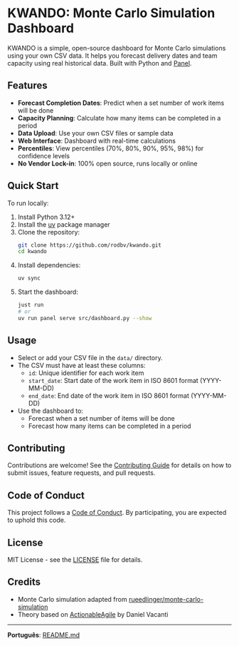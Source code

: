 # KWANDO: Monte Carlo Simulation Dashboard

KWANDO is a simple, open-source dashboard for Monte Carlo simulations using your own CSV data. It helps you forecast delivery dates and team capacity using real historical data. Built with Python and [Panel](https://panel.holoviz.org/).

## Features

- **Forecast Completion Dates**: Predict when a set number of work items will be done
- **Capacity Planning**: Calculate how many items can be completed in a period
- **Data Upload**: Use your own CSV files or sample data
- **Web Interface**: Dashboard with real-time calculations
- **Percentiles**: View percentiles (70%, 80%, 90%, 95%, 98%) for confidence levels
- **No Vendor Lock-in**: 100% open source, runs locally or online

## Quick Start

To run locally:

1. Install Python 3.12+
2. Install the [uv](https://docs.astral.sh/uv/getting-started/installation/) package manager
3. Clone the repository:
   ```sh
   git clone https://github.com/rodbv/kwando.git
   cd kwando
   ```
4. Install dependencies:
   ```sh
   uv sync
   ```
5. Start the dashboard:
   ```sh
   just run
   # or
   uv run panel serve src/dashboard.py --show
   ```

## Usage

- Select or add your CSV file in the `data/` directory.
- The CSV must have at least these columns:
  - `id`: Unique identifier for each work item
  - `start_date`: Start date of the work item in ISO 8601 format (YYYY-MM-DD)
  - `end_date`: End date of the work item in ISO 8601 format (YYYY-MM-DD)
- Use the dashboard to:
  - Forecast when a set number of items will be done
  - Forecast how many items can be completed in a period

## Contributing

Contributions are welcome! See the [Contributing Guide](CONTRIBUTING.md) for details on how to submit issues, feature requests, and pull requests.

## Code of Conduct

This project follows a [Code of Conduct](CODE_OF_CONDUCT.md). By participating, you are expected to uphold this code.

## License

MIT License - see the [LICENSE](LICENSE) file for details.

## Credits

- Monte Carlo simulation adapted from [rueedlinger/monte-carlo-simulation](https://github.com/rueedlinger/monte-carlo-simulation)
- Theory based on [ActionableAgile](https://www.actionableagile.com/) by Daniel Vacanti

---

**Português**: [README.md](README.md)
